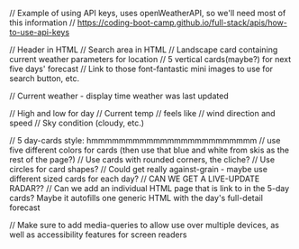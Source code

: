 // Example of using API keys, uses openWeatherAPI, so we'll need most of this information
// https://coding-boot-camp.github.io/full-stack/apis/how-to-use-api-keys

// Header in HTML
// Search area in HTML
// Landscape card containing current weather parameters for location
// 5 vertical cards(maybe?) for next five days' forecast
// Link to those font-fantastic mini images to use for search button, etc.

// Current weather - display time weather was last updated

//  High and low for day
//  Current temp
// feels like
// wind direction and speed
// Sky condition (cloudy, etc.)


// 5 day-cards style: hmmmmmmmmmmmmmmmmmmmmmmmm
// use five different colors for cards (then use that blue and white from skis as the rest of the page?)
// Use cards with rounded corners, the cliche?
// Use circles for card shapes?
// Could get really against-grain - maybe use different sized cards for each day?
// CAN WE GET A LIVE-UPDATE RADAR??
// Can we add an individual HTML page that is link to in the 5-day cards? Maybe it autofills one generic HTML with the day's full-detail forecast


// Make sure to add media-queries to allow use over multiple devices, as well as accessibility features for screen readers


